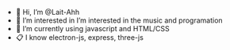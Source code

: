 - 👋 Hi, I’m @Lait-Ahh
- 👀 I’m interested in I’m interested in the music and programation
- 🌱 I’m currently using javascript and HTML/CSS
- 📋 I know electron-js, express, three-js
